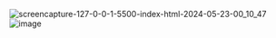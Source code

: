 ![screencapture-127-0-0-1-5500-index-html-2024-05-23-00_10_47](https://github.com/Nur-Adnan/Bankist/assets/56475820/927a80b3-400e-40f9-b0bb-dcf3e5290434)
![image](https://github.com/Nur-Adnan/Bankist/assets/56475820/7c68dc5a-053f-4375-9be3-9af85e35e8a3)
